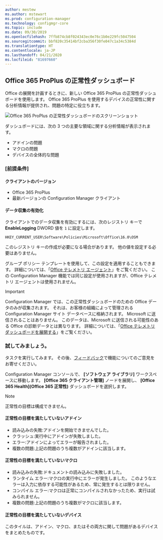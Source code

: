 ```yaml
---
author: mestew
ms.author: mstewart
ms.prod: configuration-manager
ms.technology: configmgr-core
ms.topic: include
ms.date: 09/30/2019
ms.openlocfilehash: 7ffb874cb8f024343ec0e76c1b0e229fc5047504
ms.sourcegitcommit: bbf820c35414bf2cba356f30fe047c1a34c5384d
ms.translationtype: HT
ms.contentlocale: ja-JP
ms.lasthandoff: 04/21/2020
ms.locfileid: "81697660"
---
```

## <a name="office-365-proplus-health-dashboard"></a><a name="bkmk_o365health"></a> Office 365 ProPlus の正常性ダッシュボード

<!--4488301-->

Office の展開を計画するときに、新しい Office 365 ProPlus の正常性ダッシュボードを使用します。 Office 365 ProPlus を使用するデバイスの正常性に関する分析情報が提供され、問題の特定に役立ちます。

![Office 365 ProPlus の正常性ダッシュボードのスクリーンショット](../../media/4488301-o365-health.png)

ダッシュボードには、次の 3 つの主要な領域に関する分析情報が表示されます。

- アドインの問題
- マクロの問題
- デバイスの全体的な問題

### <a name="prerequisites"></a>[前提条件]

#### <a name="client-versions"></a>クライアントのバージョン

- Office 365 ProPlus
- 最新バージョンの Configuration Manager クライアント

#### <a name="enable-data-collection"></a>データ収集の有効化

クライアントでのデータ収集を有効にするには、次のレジストリ キーで **EnableLogging** DWORD 値を `1` に設定します。

`HKEY_CURRENT_USER\Software\Policies\Microsoft\Office\16.0\OSM`

このレジストリ キーの作成が必要になる場合があります。 他の値を設定する必要はありません。

グループ ポリシー テンプレートを使用して、この設定を適用することもできます。 詳細については、「[Office テレメトリ エージェント](https://docs.microsoft.com/deployoffice/compat/deploy-telemetry-dashboard#office-telemetry-agent)」をご覧ください。 この Configuration Manager 機能では同じ設定が使用されますが、Office テレメトリ エージェントは使用されません。

> [!IMPORTANT]
> Configuration Manager では、この正常性ダッシュボードのための Office データのみが収集されます。 それは、お客様の組織によって管理される Configuration Manager サイト データベースに格納されます。 Microsoft に送信されることはありません。 このデータは、Microsoft に送信される可能性のある Office の診断データとは異なります。 詳細については、「[Office テレメトリ ダッシュボードを展開する](https://docs.microsoft.com/deployoffice/compat/deploy-telemetry-dashboard)」をご覧ください。

### <a name="try-it-out"></a>試してみましょう。

タスクを実行してみます。 その後、[フィードバック](../../../../understand/find-help.md#product-feedback)で機能についてのご意見をお寄せください。

Configuration Manager コンソールで、 **[ソフトウェア ライブラリ]** ワークスペースに移動します。 **[Office 365 クライアント管理]** ノードを展開し、 **[Office 365 Health]\(Office 365 正常性\)** ダッシュボードを選択します。

> [!NOTE]
> 正常性の目標は構成できません。

#### <a name="add-ins-not-meeting-health-goals"></a>正常性の目標を満たしていないアドイン

- 読み込みの失敗:アドインを開始できませんでした。
- クラッシュ:実行中にアドインが失敗しました。
- エラー:アドインによってエラーが報告されました。
- 複数の問題:上記の問題のうち複数がアドインに該当します。

#### <a name="macros-not-meeting-health-goals"></a>正常性の目標を満たしていないマクロ

- 読み込みの失敗:ドキュメントの読み込みに失敗しました。
- ランタイム エラー:マクロの実行中にエラーが発生しました。 このようなエラーは入力に依存する可能性があるため、常に発生するとは限りません。
- コンパイル エラー:マクロは正常にコンパイルされなかったため、実行は試みられません。
- 複数の問題:上記の問題のうち複数がマクロに該当します。

#### <a name="devices-not-meeting-health-goals"></a>正常性の目標を満たしていないデバイス

このタイルは、アドイン、マクロ、またはその両方に関して問題があるデバイスをまとめたものです。
